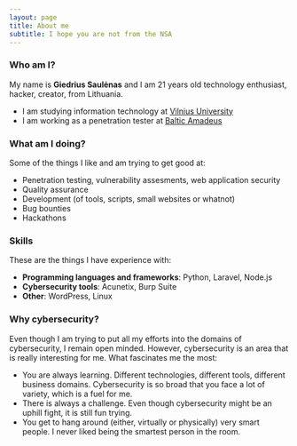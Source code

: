 ```yaml
---
layout: page
title: About me
subtitle: I hope you are not from the NSA
---
```


### Who am I?
My name is **Giedrius Saulėnas** and I am 21 years old technology enthusiast, hacker, creator, from Lithuania.

- I am studying information technology at [Vilnius University](https://www.vu.lt/en/)
- I am working as a penetration tester at [Baltic Amadeus](https://ba.lt/en/)

### What am I doing?
Some of the things I like and am trying to get good at:
- Penetration testing, vulnerability assesments, web application security
- Quality assurance
- Development (of tools, scripts, small websites or whatnot)
- Bug bounties
- Hackathons

### Skills
These are the things I have experience with:
- **Programming languages and frameworks**: Python, Laravel, Node.js
- **Cybersecurity tools**: Acunetix, Burp Suite
- **Other**: WordPress, Linux

[comment]: <> (### Hackhatons and events)

### Why cybersecurity?
Even though I am trying to put all my efforts into the domains of cybersecurity, I remain open minded. However, cybersecurity is an area that is really interesting for me. What fascinates me the most:
- You are always learning. Different technologies, different tools, different business domains. Cybersecurity is so broad that you face a lot of variety, which is a fuel for me.
- There is always a challenge. Even though cybersecurity might be an uphill fight, it is still fun trying.
- You get to hang around (either, virtually or physically) very smart people. I never liked being the smartest person in the room.  
